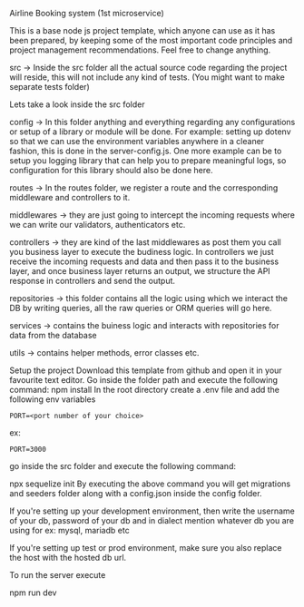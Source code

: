Airline Booking system (1st microservice)

This is a base node js project template, which anyone can use as it has been prepared, by keeping some of the most important code principles and project management recommendations. Feel free to change anything.

src -> Inside the src folder all the actual source code regarding the project will reside, this will not include any kind of tests. (You might want to make separate tests folder)

Lets take a look inside the src folder

config -> In this folder anything and everything regarding any configurations or setup of a library or module will be done. For example: setting up dotenv so that we can use the environment variables anywhere in a cleaner fashion, this is done in the server-config.js. One more example can be to setup you logging library that can help you to prepare meaningful logs, so configuration for this library should also be done here.

routes -> In the routes folder, we register a route and the corresponding middleware and controllers to it.

middlewares -> they are just going to intercept the incoming requests where we can write our validators, authenticators etc.

controllers -> they are kind of the last middlewares as post them you call you business layer to execute the budiness logic. In controllers we just receive the incoming requests and data and then pass it to the business layer, and once business layer returns an output, we structure the API response in controllers and send the output.

repositories -> this folder contains all the logic using which we interact the DB by writing queries, all the raw queries or ORM queries will go here.

services -> contains the buiness logic and interacts with repositories for data from the database

utils -> contains helper methods, error classes etc.

Setup the project
Download this template from github and open it in your favourite text editor.
Go inside the folder path and execute the following command:
npm install
In the root directory create a .env file and add the following env variables

    PORT=<port number of your choice>

ex:

    PORT=3000

go inside the src folder and execute the following command:

npx sequelize init
By executing the above command you will get migrations and seeders folder along with a config.json inside the config folder.

If you're setting up your development environment, then write the username of your db, password of your db and in dialect mention whatever db you are using for ex: mysql, mariadb etc

If you're setting up test or prod environment, make sure you also replace the host with the hosted db url.

To run the server execute

npm run dev
